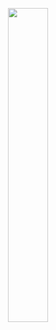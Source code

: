 <p align="center"><img width=40% src="https://user-images.githubusercontent.com/78241098/128653984-24d91cdd-a3a5-45e7-8c76-6c3f57f31642.png"></p>
